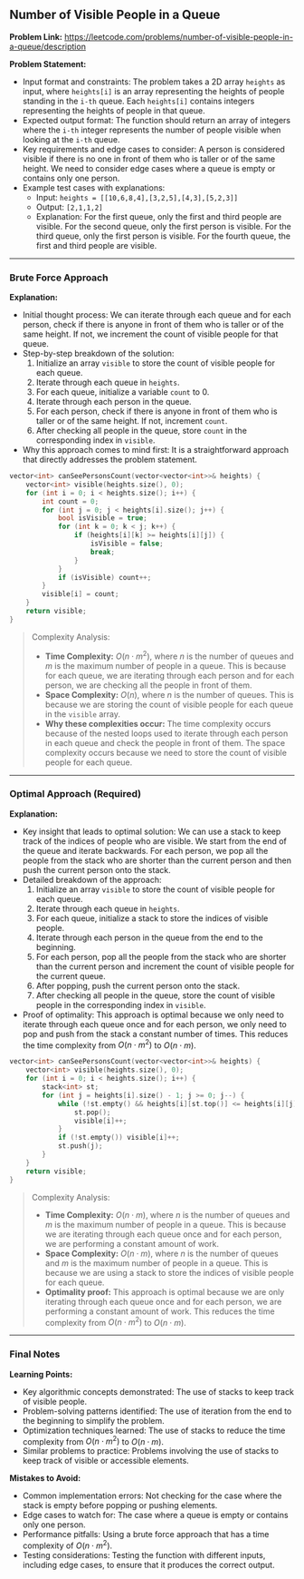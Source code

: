 ## Number of Visible People in a Queue

**Problem Link:** https://leetcode.com/problems/number-of-visible-people-in-a-queue/description

**Problem Statement:**
- Input format and constraints: The problem takes a 2D array `heights` as input, where `heights[i]` is an array representing the heights of people standing in the `i-th` queue. Each `heights[i]` contains integers representing the heights of people in that queue.
- Expected output format: The function should return an array of integers where the `i-th` integer represents the number of people visible when looking at the `i-th` queue.
- Key requirements and edge cases to consider: A person is considered visible if there is no one in front of them who is taller or of the same height. We need to consider edge cases where a queue is empty or contains only one person.
- Example test cases with explanations:
  - Input: `heights = [[10,6,8,4],[3,2,5],[4,3],[5,2,3]]`
  - Output: `[2,1,1,2]`
  - Explanation: For the first queue, only the first and third people are visible. For the second queue, only the first person is visible. For the third queue, only the first person is visible. For the fourth queue, the first and third people are visible.

---

### Brute Force Approach

**Explanation:**
- Initial thought process: We can iterate through each queue and for each person, check if there is anyone in front of them who is taller or of the same height. If not, we increment the count of visible people for that queue.
- Step-by-step breakdown of the solution:
  1. Initialize an array `visible` to store the count of visible people for each queue.
  2. Iterate through each queue in `heights`.
  3. For each queue, initialize a variable `count` to 0.
  4. Iterate through each person in the queue.
  5. For each person, check if there is anyone in front of them who is taller or of the same height. If not, increment `count`.
  6. After checking all people in the queue, store `count` in the corresponding index in `visible`.
- Why this approach comes to mind first: It is a straightforward approach that directly addresses the problem statement.

```cpp
vector<int> canSeePersonsCount(vector<vector<int>>& heights) {
    vector<int> visible(heights.size(), 0);
    for (int i = 0; i < heights.size(); i++) {
        int count = 0;
        for (int j = 0; j < heights[i].size(); j++) {
            bool isVisible = true;
            for (int k = 0; k < j; k++) {
                if (heights[i][k] >= heights[i][j]) {
                    isVisible = false;
                    break;
                }
            }
            if (isVisible) count++;
        }
        visible[i] = count;
    }
    return visible;
}
```

> Complexity Analysis:
> - **Time Complexity:** $O(n \cdot m^2)$, where $n$ is the number of queues and $m$ is the maximum number of people in a queue. This is because for each queue, we are iterating through each person and for each person, we are checking all the people in front of them.
> - **Space Complexity:** $O(n)$, where $n$ is the number of queues. This is because we are storing the count of visible people for each queue in the `visible` array.
> - **Why these complexities occur:** The time complexity occurs because of the nested loops used to iterate through each person in each queue and check the people in front of them. The space complexity occurs because we need to store the count of visible people for each queue.

---

### Optimal Approach (Required)

**Explanation:**
- Key insight that leads to optimal solution: We can use a stack to keep track of the indices of people who are visible. We start from the end of the queue and iterate backwards. For each person, we pop all the people from the stack who are shorter than the current person and then push the current person onto the stack.
- Detailed breakdown of the approach:
  1. Initialize an array `visible` to store the count of visible people for each queue.
  2. Iterate through each queue in `heights`.
  3. For each queue, initialize a stack to store the indices of visible people.
  4. Iterate through each person in the queue from the end to the beginning.
  5. For each person, pop all the people from the stack who are shorter than the current person and increment the count of visible people for the current queue.
  6. After popping, push the current person onto the stack.
  7. After checking all people in the queue, store the count of visible people in the corresponding index in `visible`.
- Proof of optimality: This approach is optimal because we only need to iterate through each queue once and for each person, we only need to pop and push from the stack a constant number of times. This reduces the time complexity from $O(n \cdot m^2)$ to $O(n \cdot m)$.

```cpp
vector<int> canSeePersonsCount(vector<vector<int>>& heights) {
    vector<int> visible(heights.size(), 0);
    for (int i = 0; i < heights.size(); i++) {
        stack<int> st;
        for (int j = heights[i].size() - 1; j >= 0; j--) {
            while (!st.empty() && heights[i][st.top()] <= heights[i][j]) {
                st.pop();
                visible[i]++;
            }
            if (!st.empty()) visible[i]++;
            st.push(j);
        }
    }
    return visible;
}
```

> Complexity Analysis:
> - **Time Complexity:** $O(n \cdot m)$, where $n$ is the number of queues and $m$ is the maximum number of people in a queue. This is because we are iterating through each queue once and for each person, we are performing a constant amount of work.
> - **Space Complexity:** $O(n \cdot m)$, where $n$ is the number of queues and $m$ is the maximum number of people in a queue. This is because we are using a stack to store the indices of visible people for each queue.
> - **Optimality proof:** This approach is optimal because we are only iterating through each queue once and for each person, we are performing a constant amount of work. This reduces the time complexity from $O(n \cdot m^2)$ to $O(n \cdot m)$.

---

### Final Notes

**Learning Points:**
- Key algorithmic concepts demonstrated: The use of stacks to keep track of visible people.
- Problem-solving patterns identified: The use of iteration from the end to the beginning to simplify the problem.
- Optimization techniques learned: The use of stacks to reduce the time complexity from $O(n \cdot m^2)$ to $O(n \cdot m)$.
- Similar problems to practice: Problems involving the use of stacks to keep track of visible or accessible elements.

**Mistakes to Avoid:**
- Common implementation errors: Not checking for the case where the stack is empty before popping or pushing elements.
- Edge cases to watch for: The case where a queue is empty or contains only one person.
- Performance pitfalls: Using a brute force approach that has a time complexity of $O(n \cdot m^2)$.
- Testing considerations: Testing the function with different inputs, including edge cases, to ensure that it produces the correct output.